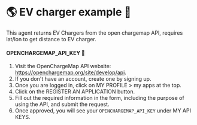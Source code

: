 # 🌎 EV charger example 🚗



This agent returns EV Chargers from the open chargemap API, requires lat/lon to get distance to EV charger. 

#### OPENCHARGEMAP_API_KEY 🔌

1. Visit the OpenChargeMap API website: https://openchargemap.org/site/develop/api.
2. If you don't have an account, create one by signing up.
3. Once you are logged in, click on MY PROFILE > my apps at the top.
4. Click on the REGISTER AN APPLICATION button.
5. Fill out the required information in the form, including the purpose of using the API, and submit the request.
6. Once approved, you will see your `OPENCHARGEMAP_API_KEY` under MY API KEYS.

